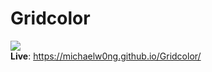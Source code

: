 # Gridcolor

<img src="https://i.imgur.com/bN3660d.png"></img> </br>
<b>Live</b>: https://michaelw0ng.github.io/Gridcolor/
